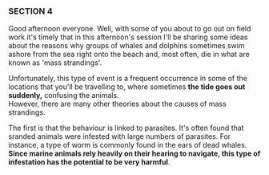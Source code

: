 ### SECTION 4    
Good afternoon everyone. Well, with some of you about to go out on field work it's timely that in this afternoon's session I'll be sharing some ideas about the reasons why groups of whales and dolphins sometimes swim ashore from the sea right onto the beach and, most often, die in what are known as 'mass strandings'.  
  
Unfortunately, this type of event is a frequent occurrence in some of the locations that you'll be travelling to, where sometimes **the tide goes out suddenly,** confusing the animals.  
However, there are many other theories about the causes of mass strandings.  
  
The first is that the behaviour is linked to parasites. It's often found that sranded animals were infested with large numbers of parasites. For instance, a type of worm is commonly found in the ears of dead whales. **Since marine animals rely heavily on their hearing to navigate, this type of infestation has the potential to be very harmful**.  

